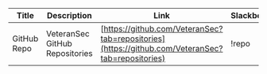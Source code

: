 Title | Description | Link | Slackbot
------------ | ------------- | ------------- | -------------
GitHub Repo | VeteranSec GitHub Repositories | [https://github.com/VeteranSec?tab=repositories](https://github.com/VeteranSec?tab=repositories) | !repo

